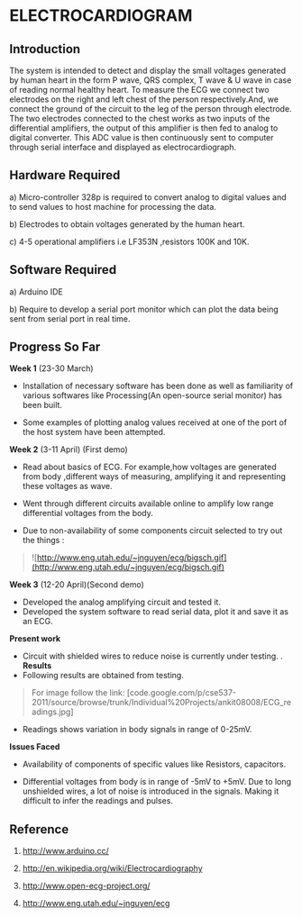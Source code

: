 # ELECTROCARDIOGRAM #
## Introduction ##

The system is intended to detect and display the small voltages generated by human heart in the form P wave, QRS complex, T wave & U wave in case of reading normal healthy heart.
To measure the ECG we connect two electrodes on the right and left chest of the person respectively.And, we connect the ground of the circuit to the leg of the person through electrode. The two electrodes connected to the chest works as two inputs of the differential amplifiers, the output of this amplifier is then fed to analog to digital converter. This ADC value is then continuously sent to computer through serial interface and displayed as electrocardiograph.


## Hardware Required ##

a) Micro-controller 328p is required to convert analog to digital values and to send values to host machine for processing the data.

b) Electrodes to obtain voltages generated by the human heart.

c) 4-5 operational amplifiers i.e LF353N ,resistors 100K and 10K.



## Software Required ##

a) Arduino IDE

b) Require to develop a serial port monitor which can plot the data being sent from serial port in real time.

## Progress So Far ##

**Week 1** (23-30 March)

  * Installation of necessary software has been done as well as   familiarity of various softwares like Processing(An open-source serial monitor) has been built.

  * Some examples of plotting analog values received at one of the port of the host system have been attempted.

**Week 2** (3-11 April) (First demo)

  * Read about basics of ECG. For example,how voltages are generated from body ,different ways of measuring, amplifying it and representing these voltages as wave.

  * Went through different circuits available online to amplify low range differential voltages from the body.

  * Due to non-availability of some components circuit selected to try out the things :
> ![http://www.eng.utah.edu/~jnguyen/ecg/bigsch.gif](http://www.eng.utah.edu/~jnguyen/ecg/bigsch.gif)


**Week 3** (12-20 April)(Second demo)

  * Developed the analog amplifying circuit and tested it.
  * Developed the system software to read serial data, plot it and save it as an ECG.


**Present work**
  * Circuit with shielded wires to reduce noise is currently under testing. .
**Results**
  * Following results are obtained from testing.
> For image follow the link: [code.google.com/p/cse537-2011/source/browse/trunk/Individual%20Projects/ankit08008/ECG\_readings.jpg]
  * Readings shows variation in body signals in range of 0-25mV.

**Issues Faced**

  * Availability of components of specific values like Resistors, capacitors.

  * Differential voltages from body is in range of -5mV to +5mV. Due to long unshielded wires, a lot of noise is introduced in the signals. Making it difficult to infer the readings and pulses.



## Reference ##


1. http://www.arduino.cc/

2. http://en.wikipedia.org/wiki/Electrocardiography

3. http://www.open-ecg-project.org/

4. http://www.eng.utah.edu/~jnguyen/ecg